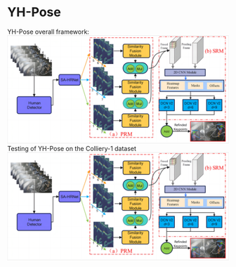 # YH-Pose
YH-Pose overall framework:
![image](https://github.com/3083156185/YH-Pose/blob/main/Overall%20framework.png)
Testing of YH-Pose on the Colliery-1 dataset
![image](https://github.com/3083156185/YH-Pose/blob/main/Overall%20framework.png)
